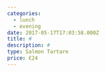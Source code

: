 ```yaml
---
categories:
  - lunch
  - evening
date: 2017-05-17T17:03:58.000Z
title: #
description: #
type: Salmon Tartare
price: €24
---
```



